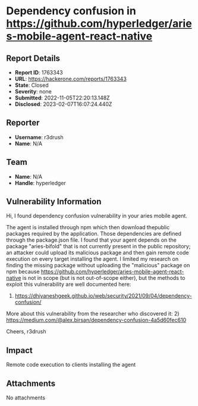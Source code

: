 # Dependency confusion in https://github.com/hyperledger/aries-mobile-agent-react-native 

## Report Details
- **Report ID**: 1763343
- **URL**: https://hackerone.com/reports/1763343
- **State**: Closed
- **Severity**: none
- **Submitted**: 2022-11-05T22:20:13.148Z
- **Disclosed**: 2023-02-07T16:07:24.440Z

## Reporter
- **Username**: r3drush
- **Name**: N/A

## Team
- **Name**: N/A
- **Handle**: hyperledger

## Vulnerability Information
Hi,
I found dependency confusion vulnerability in your aries mobile agent. 

The agent is installed through npm which then download thepublic packages required by the application. Those dependencies are defined through the package.json file. I found that your agent depends on the package "aries-bifold" that is not currently present in the public repository; an attacker could upload its malicious package and then gain remote code execution on every target installing the agent.
I limited my research on finding the missing package without uploading the "malicious" package on npm because https://github.com/hyperledger/aries-mobile-agent-react-native is not in scope (but is not out-of-scope either), but the methods to exploit this vulnerability are well documented here:
1) https://dhiyaneshgeek.github.io/web/security/2021/09/04/dependency-confusion/

More about this vulnerability from the researcher who discovered it:
2) https://medium.com/@alex.birsan/dependency-confusion-4a5d60fec610

Cheers,
r3drush

## Impact

Remote code execution to clients installing the agent

## Attachments
No attachments
